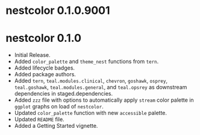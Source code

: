 # nestcolor 0.1.0.9001

# nestcolor 0.1.0

* Initial Release.
* Added `color_palette` and `theme_nest` functions from `tern`.
* Added lifecycle badges.
* Added package authors.
* Added `tern`, `teal.modules.clinical`, `chevron`, `goshawk`, `osprey`, `teal.goshawk`, `teal.modules.general`, and `teal.opsrey`
  as downstream dependencies in staged.dependencies.
* Added `zzz` file with options to automatically apply `stream` color palette in `ggplot` graphs on load of `nestcolor`.
* Updated `color_palette` function with new `accessible` palette.
* Updated `README` file.
* Added a Getting Started vignette.
